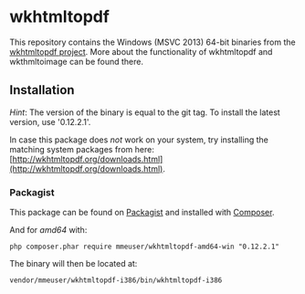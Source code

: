 wkhtmltopdf
================

This repository contains the Windows (MSVC 2013) 64-bit binaries from the [wkhtmltopdf project](http://wkhtmltopdf.org/).
More about the functionality of wkhtmltopdf and wkthmltoimage can be found there.

## Installation

_Hint_:
The version of the binary is equal to the git tag.
To install the latest version, use '0.12.2.1'.

In case this package does _not_ work on your system, try installing the matching system packages from here: [http://wkhtmltopdf.org/downloads.html](http://wkhtmltopdf.org/downloads.html).

### Packagist

This package can be found on [Packagist](http://packagist.org) and installed with [Composer](https://getcomposer.org/).

And for _amd64_ with:

    php composer.phar require mmeuser/wkhtmltopdf-amd64-win "0.12.2.1"

The binary will then be located at:

    vendor/mmeuser/wkhtmltopdf-i386/bin/wkhtmltopdf-i386
